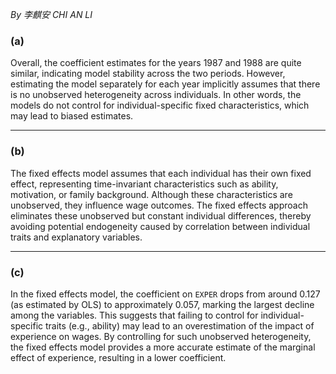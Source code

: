 *By 李麒安 CHI AN LI*  
### (a)

Overall, the coefficient estimates for the years 1987 and 1988 are quite similar, indicating model stability across the two periods. However, estimating the model separately for each year implicitly assumes that there is no unobserved heterogeneity across individuals. In other words, the models do not control for individual-specific fixed characteristics, which may lead to biased estimates.

---

### (b)

The fixed effects model assumes that each individual has their own fixed effect, representing time-invariant characteristics such as ability, motivation, or family background. Although these characteristics are unobserved, they influence wage outcomes. The fixed effects approach eliminates these unobserved but constant individual differences, thereby avoiding potential endogeneity caused by correlation between individual traits and explanatory variables.

---

### (c)

In the fixed effects model, the coefficient on `EXPER` drops from around 0.127 (as estimated by OLS) to approximately 0.057, marking the largest decline among the variables. This suggests that failing to control for individual-specific traits (e.g., ability) may lead to an overestimation of the impact of experience on wages. By controlling for such unobserved heterogeneity, the fixed effects model provides a more accurate estimate of the marginal effect of experience, resulting in a lower coefficient.

